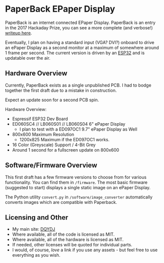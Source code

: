 # PaperBack EPaper Display

PaperBack is an internet connected EPaper Display.  PaperBack is an entry in the 2017 Hackaday Prize, you can see a more complete (and verbose!) [writeup here](https://hackaday.io/project/21607-paperback-desktop-e-paper-monitor).

Eventually, I plan on having a standard input (VGA? DVI?) onboard to drive an ePaper Display as a second monitor at a maximum of somewhere around 1 frame per second.  The current version is driven by an [ESP32](https://espressif.com/en/products/hardware/esp32/overview) and is updatable over the air.

## Hardware Overview

Currently, PaperBack exists as a single unpublished PCB.  I had to bodge together the first draft due to a mistake in construction.

Expect an update soon for a second PCB spin.

Hardware Overview:

* Espressif ESP32 Dev Board
* ED060SC4 // LB060S01 // LB060S04 6" ePaper Display
    * I plan to test with a ED097OC1 9.7" ePaper Display as Well
* 800x600 Maximum Resolution
    * 1200x825 Maximum if the ED097OC1 works.
* 16 Color (Greyscale) Support / 4-Bit Grey
* Around 1 second for a fullscreen update on 800x600

## Software/Firmware Overview

This first draft has a few firmware versions to choose from for various functionality.  You can find them in `/firmware`.  The most basic firmware (suggested to start) displays a single static image on an ePaper Display.

The Python utility `convert.py` in `/software/image_converter` automatically converts images which are compatible with Paperback.

## Licensing and Other

* My main site: [DQYDJ](https://dqydj.com)
* Where available, all of the code is licensed as MIT.
* Where available, all of the hardware is licensed as MIT.
* If needed, other licenses will be quoted for individual parts.
* I would, of course, _love_ a link if you use any assets - but feel free to use everything as you wish.